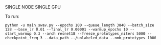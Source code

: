 SINGLE NODE SINGLE GPU

To run:

`python -u main_swav.py --epochs 100 --queue_length 3840 --batch_size 128 --base_lr 0.01 --final_lr 0.00001 --warmup_epochs 10 --start_warmup 0.3 --arch resnet18 --freeze_prototypes_niters 5000 --checkpoint_freq 3 --data_path ../unlabeled_data --nmb_prototypes 1000`